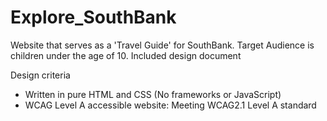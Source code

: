 # Explore_SouthBank
Website that serves as a 'Travel Guide' for SouthBank. Target Audience is children under the age of 10. Included design document

Design criteria
- Written in pure HTML and CSS (No frameworks or JavaScript) 
- WCAG Level A accessible website: Meeting WCAG2.1 Level A standard


